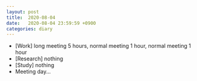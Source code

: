 ```yaml
---
layout: post
title:  2020-08-04
date:   2020-08-04 23:59:59 +0900
categories: diary
---
```


- [Work] long meeting 5 hours, normal meeting 1 hour, normal meeting 1 hour
- [Research] nothing
- [Study] nothing
- Meeting day...